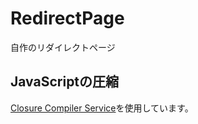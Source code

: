 # RedirectPage
自作のリダイレクトページ

## JavaScriptの圧縮
[Closure Compiler Service](https://closure-compiler.appspot.com/home)を使用しています。
